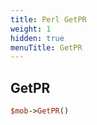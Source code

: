 ```yaml
---
title: Perl GetPR
weight: 1
hidden: true
menuTitle: GetPR
---
```

## GetPR
```perl
$mob->GetPR()
```